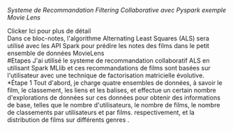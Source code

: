 _Systeme de Recommandation Filtering Collaborative avec Pyspark exemple Movie Lens_

Clicker Ici pour plus de détail  
Dans ce bloc-notes, l'algorithme Alternating Least Squares (ALS) sera utilisé avec les API Spark pour prédire les notes des films dans le petit ensemble de données MovieLens  
#Etapes 
J'ai utilisé le systeme de recommandation collaboratif ALS en utilisant Spark MLlib et ces recommandations de films sont basées sur l'utilisateur avec une technique de factorisation matricielle évolutive.  
*Étape 1 Tout d'abord, je charge quatre ensembles de données, à savoir le film, le classement, les liens et les balises, et effectue un certain nombre d'explorations de données sur ces données pour obtenir des informations de base, telles que le nombre d'utilisateurs, le nombre de films, le nombre de classements par utilisateurs et par films. respectivement, et la distribution de films sur différents genres
.

